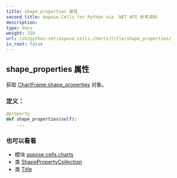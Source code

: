 ```yaml
---
title: shape_properties 属性
second_title: Aspose.Cells for Python via .NET API 参考资料
description:
type: docs
weight: 310
url: /zh/python-net/aspose.cells.charts/title/shape_properties/
is_root: false
---
```

## shape_properties 属性

获取 [ChartFrame.shape_properties](/cells/zh/python-net/aspose.cells.charts/chartframe#shape_properties) 对象。
### 定义：
```python
@property
def shape_properties(self):
    ...
```

### 也可以看看
* 模块 [aspose.cells.charts](../../)
* 类 [ShapePropertyCollection](/cells/zh/python-net/aspose.cells.drawing/shapepropertycollection)
* 类 [Title](/cells/zh/python-net/aspose.cells.charts/title)
